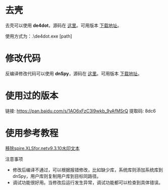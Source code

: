 # 去壳

去壳可以使用 **de4dot**，源码在 [这里](https://github.com/de4dot/de4dot)。可用版本 [下载地址](https://www.52pojie.cn/thread-912541-1-1.html)。

使用方式为：.\de4dot.exe [path]

# 修改代码

反编译修改代码可以使用 **dnSpy**，源码在 [这里](https://github.com/dnSpy/dnSpy)。可用版本 [下载地址](https://github.com/dnSpy/dnSpy/releases)。

# 使用过的版本
链接: https://pan.baidu.com/s/1AO6xFzC3l9wkb_9yAfMSrQ 提取码: 8dc6 

# 使用参考教程

[移除spire.XLSfor.netv9.3.10水印文本](http://blog.sina.com.cn/s/blog_4561742a0102y325.html)

注意事项

* 修改后编译不通过，可以根据报错修改，比如缺少库，系统库则添加系统库到dnSpy，用户库则复制用户库到目标同路径。
* 调试功能很好用。当修改后运行发生异常，调试功能都可以检查到具体错误。